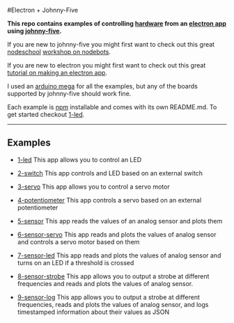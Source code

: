 #Electron + Johnny-Five

**This repo contains examples of controlling [hardware](http://johnny-five.io/platform-support/) from an [electron app](http://electron.atom.io/) using [johnny-five](https://johnny-five.io/).**

If you are new to johnny-five you might first want to check out this great [nodeschool](http://nodeschool.io/) [workshop on nodebots](https://github.com/tableflip/nodebot-workshop).

If you are new to electron you might first want to check out this great [tutorial on making an electron app](https://medium.com/developers-writing/building-a-desktop-application-with-electron-204203eeb658).

I used an [arduino mega](https://www.arduino.cc/en/Main/ArduinoBoardMega2560) for all the examples, but any of the boards supported by johnny-five should work fine.

Each example is [npm](https://www.npmjs.com/) installable and comes with its own README.md. To get started checkout [1-led](https://github.com/sofroniewn/electron-johnny-five-examples/tree/master/1-led).

---

## Examples
- [1-led](https://github.com/sofroniewn/electron-johnny-five-examples/tree/master/1-led)
This app allows you to control an LED

- [2-switch](https://github.com/sofroniewn/electron-johnny-five-examples/tree/master/2-switch)
This app controls and LED based on an external switch

- [3-servo](https://github.com/sofroniewn/electron-johnny-five-examples/tree/master/3-servo)
This app allows you to control a servo motor

- [4-potentiometer](https://github.com/sofroniewn/electron-johnny-five-examples/tree/master/4-potentiometer)
This app controls a servo based on an external potentiometer

- [5-sensor](https://github.com/sofroniewn/electron-johnny-five-examples/tree/master/5-sensor)
This app reads the values of an analog sensor and plots them

- [6-sensor-servo](https://github.com/sofroniewn/electron-johnny-five-examples/tree/master/6-sensor-servo)
This app reads and plots the values of analog sensor and controls a servo motor based on  them


- [7-sensor-led](https://github.com/sofroniewn/electron-johnny-five-examples/tree/master/7-sensor-led) This app reads and plots the values of analog sensor and turns on an LED if a threshold is crossed

- [8-sensor-strobe](https://github.com/sofroniewn/electron-johnny-five-examples/tree/master/8-sensor-strobe) This app allows you to output a strobe at different frequencies and reads and plots the values of analog sensor.


- [9-sensor-log](https://github.com/sofroniewn/electron-johnny-five-examples/tree/master/9-sensor-log) This app allows you to output a strobe at different frequencies, reads and plots the values of analog sensor, and logs timestamped information about their values as JSON